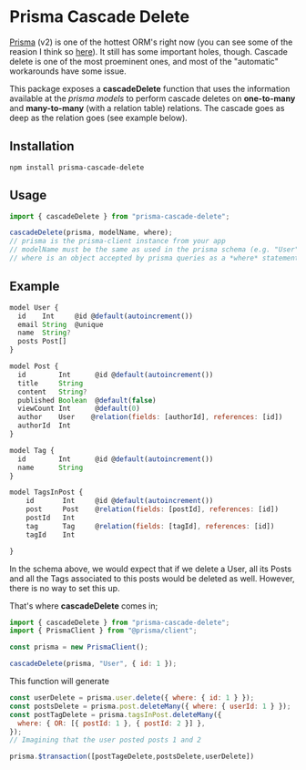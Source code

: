 # Prisma Cascade Delete

[Prisma](https://www.prisma.io/) (v2) is one of the hottest ORM's right now (you can see some of the reasion I think so [here](https://twitter.com/pmartinsdev/status/1390028038046457862)). It still has some important holes, though. Cascade delete is one of the most proeminent ones, and most of the "automatic" workarounds have some issue.

This package exposes a **cascadeDelete** function that uses the information available at the _prisma models_ to perform cascade deletes on **one-to-many** and **many-to-many** (with a relation table) relations. The cascade goes as deep as the relation goes (see example below).

## Installation

```
npm install prisma-cascade-delete
```

## Usage

```javascript
import { cascadeDelete } from "prisma-cascade-delete";

cascadeDelete(prisma, modelName, where);
// prisma is the prisma-client instance from your app
// modelName must be the same as used in the prisma schema (e.g. "User")
// where is an object accepted by prisma queries as a *where* statement
```

## Example

```javascript
model User {
  id    Int     @id @default(autoincrement())
  email String  @unique
  name  String?
  posts Post[]
}

model Post {
  id        Int      @id @default(autoincrement())
  title     String
  content   String?
  published Boolean  @default(false)
  viewCount Int      @default(0)
  author    User    @relation(fields: [authorId], references: [id])
  authorId  Int
}

model Tag {
  id        Int      @id @default(autoincrement())
  name      String
}

model TagsInPost {
    id       Int     @id @default(autoincrement())
    post     Post    @relation(fields: [postId], references: [id])
    postId   Int
    tag      Tag     @relation(fields: [tagId], references: [id])
    tagId    Int

}

```

In the schema above, we would expect that if we delete a User, all its Posts and all the Tags associated to this posts would be deleted as well. However, there is no way to set this up.

That's where **cascadeDelete** comes in;

```javascript
import { cascadeDelete } from "prisma-cascade-delete";
import { PrismaClient } from "@prisma/client";

const prisma = new PrismaClient();

cascadeDelete(prisma, "User", { id: 1 });
```

This function will generate

```javascript
const userDelete = prisma.user.delete({ where: { id: 1 } });
const postsDelete = prisma.post.deleteMany({ where: { userId: 1 } });
const postTagDelete = prisma.tagsInPost.deleteMany({
  where: { OR: [{ postId: 1 }, { postId: 2 }] },
}); 
// Imagining that the user posted posts 1 and 2

prisma.$transaction([postTageDelete,postsDelete,userDelete])

```
